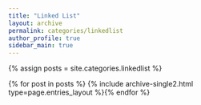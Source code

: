 ```yaml
---
title: "Linked List"
layout: archive
permalink: categories/linkedlist
author_profile: true
sidebar_main: true
---
```


{% assign posts = site.categories.linkedlist %}

{% for post in posts %} {% include archive-single2.html type=page.entries_layout %}{% endfor %}
